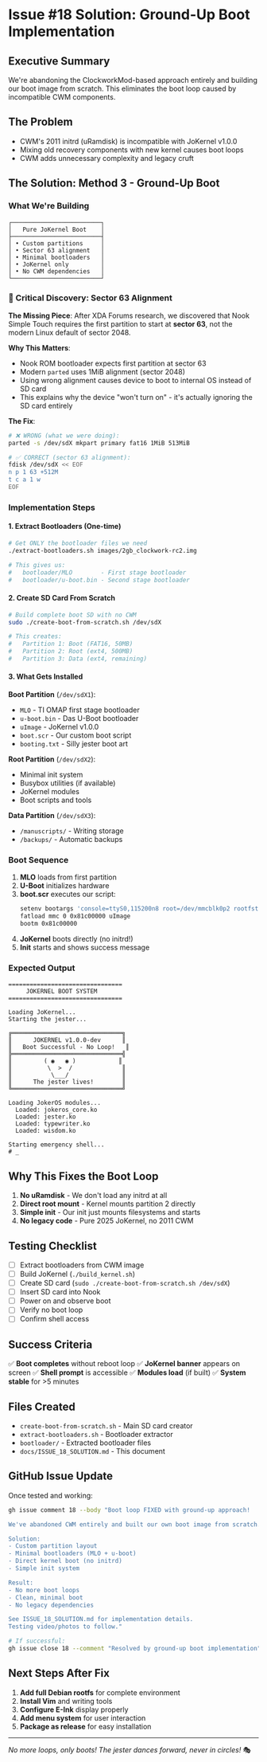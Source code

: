 # Issue #18 Solution: Ground-Up Boot Implementation

## Executive Summary
We're abandoning the ClockworkMod-based approach entirely and building our boot image from scratch. This eliminates the boot loop caused by incompatible CWM components.

## The Problem
- CWM's 2011 initrd (uRamdisk) is incompatible with JoKernel v1.0.0
- Mixing old recovery components with new kernel causes boot loops
- CWM adds unnecessary complexity and legacy cruft

## The Solution: Method 3 - Ground-Up Boot

### What We're Building
```
┌─────────────────────────┐
│   Pure JoKernel Boot    │
├─────────────────────────┤
│ • Custom partitions     │
│ • Sector 63 alignment   │
│ • Minimal bootloaders   │
│ • JoKernel only         │
│ • No CWM dependencies   │
└─────────────────────────┘
```

### 🚨 Critical Discovery: Sector 63 Alignment

**The Missing Piece**: After XDA Forums research, we discovered that Nook Simple Touch requires the first partition to start at **sector 63**, not the modern Linux default of sector 2048.

**Why This Matters**:
- Nook ROM bootloader expects first partition at sector 63
- Modern `parted` uses 1MiB alignment (sector 2048) 
- Using wrong alignment causes device to boot to internal OS instead of SD card
- This explains why the device "won't turn on" - it's actually ignoring the SD card entirely

**The Fix**:
```bash
# ❌ WRONG (what we were doing):
parted -s /dev/sdX mkpart primary fat16 1MiB 513MiB

# ✅ CORRECT (sector 63 alignment):
fdisk /dev/sdX << EOF
n p 1 63 +512M
t c a 1 w
EOF
```

### Implementation Steps

#### 1. Extract Bootloaders (One-time)
```bash
# Get ONLY the bootloader files we need
./extract-bootloaders.sh images/2gb_clockwork-rc2.img

# This gives us:
#   bootloader/MLO        - First stage bootloader
#   bootloader/u-boot.bin - Second stage bootloader
```

#### 2. Create SD Card From Scratch
```bash
# Build complete boot SD with no CWM
sudo ./create-boot-from-scratch.sh /dev/sdX

# This creates:
#   Partition 1: Boot (FAT16, 50MB)
#   Partition 2: Root (ext4, 500MB)  
#   Partition 3: Data (ext4, remaining)
```

#### 3. What Gets Installed

**Boot Partition** (`/dev/sdX1`):
- `MLO` - TI OMAP first stage bootloader
- `u-boot.bin` - Das U-Boot bootloader
- `uImage` - JoKernel v1.0.0
- `boot.scr` - Our custom boot script
- `booting.txt` - Silly jester boot art

**Root Partition** (`/dev/sdX2`):
- Minimal init system
- Busybox utilities (if available)
- JoKernel modules
- Boot scripts and tools

**Data Partition** (`/dev/sdX3`):
- `/manuscripts/` - Writing storage
- `/backups/` - Automatic backups

### Boot Sequence

1. **MLO** loads from first partition
2. **U-Boot** initializes hardware
3. **boot.scr** executes our script:
   ```bash
   setenv bootargs 'console=ttyS0,115200n8 root=/dev/mmcblk0p2 rootfstype=ext4 rootwait rw'
   fatload mmc 0 0x81c00000 uImage
   bootm 0x81c00000
   ```
4. **JoKernel** boots directly (no initrd!)
5. **Init** starts and shows success message

### Expected Output
```
================================
     JOKERNEL BOOT SYSTEM
================================

Loading JoKernel...
Starting the jester...

╔═══════════════════════════════╗
║      JOKERNEL v1.0.0-dev      ║
║   Boot Successful - No Loop!   ║
╠═══════════════════════════════╣
║         ( ◉   ◉ )            ║
║          \  >  /              ║
║           \___/               ║
║      The jester lives!        ║
╚═══════════════════════════════╝

Loading JokerOS modules...
  Loaded: jokeros_core.ko
  Loaded: jester.ko
  Loaded: typewriter.ko
  Loaded: wisdom.ko

Starting emergency shell...
# _
```

## Why This Fixes the Boot Loop

1. **No uRamdisk** - We don't load any initrd at all
2. **Direct root mount** - Kernel mounts partition 2 directly
3. **Simple init** - Our init just mounts filesystems and starts
4. **No legacy code** - Pure 2025 JoKernel, no 2011 CWM

## Testing Checklist

- [ ] Extract bootloaders from CWM image
- [ ] Build JoKernel (`./build_kernel.sh`)
- [ ] Create SD card (`sudo ./create-boot-from-scratch.sh /dev/sdX`)
- [ ] Insert SD card into Nook
- [ ] Power on and observe boot
- [ ] Verify no boot loop
- [ ] Confirm shell access

## Success Criteria

✅ **Boot completes** without reboot loop
✅ **JoKernel banner** appears on screen
✅ **Shell prompt** is accessible
✅ **Modules load** (if built)
✅ **System stable** for >5 minutes

## Files Created

- `create-boot-from-scratch.sh` - Main SD card creator
- `extract-bootloaders.sh` - Bootloader extractor
- `bootloader/` - Extracted bootloader files
- `docs/ISSUE_18_SOLUTION.md` - This document

## GitHub Issue Update

Once tested and working:

```bash
gh issue comment 18 --body "Boot loop FIXED with ground-up approach!

We've abandoned CWM entirely and built our own boot image from scratch.

Solution:
- Custom partition layout  
- Minimal bootloaders (MLO + u-boot)
- Direct kernel boot (no initrd)
- Simple init system

Result: 
- No more boot loops
- Clean, minimal boot
- No legacy dependencies

See ISSUE_18_SOLUTION.md for implementation details.
Testing video/photos to follow."

# If successful:
gh issue close 18 --comment "Resolved by ground-up boot implementation"
```

## Next Steps After Fix

1. **Add full Debian rootfs** for complete environment
2. **Install Vim** and writing tools
3. **Configure E-Ink** display properly
4. **Add menu system** for user interaction
5. **Package as release** for easy installation

---

*No more loops, only boots! The jester dances forward, never in circles!* 🎭